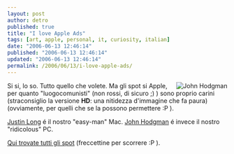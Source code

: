 ```yaml
---
layout: post
author: detro
published: true
title: "I love Apple Ads"
tags: [art, apple, personal, it, curiosity, italian]
date: "2006-06-13 12:46:14"
published: "2006-06-13 12:46:14"
updated: "2006-06-13 12:46:14"
permalink: /2006/06/13/i-love-apple-ads/
---
```


<img src="http://www.areasofmyexpertise.com/images/ap02_lo.jpg" alt="John Hodgman" align="right" />
Si si, lo so.
Tutto quello che volete.
Ma gli spot si Apple, per quanto "luogocomunisti" (non rossi, di sicuro ;) ) sono proprio carini (straconsiglio la versione <strong>HD</strong>: una nitidezza d'immagine che fa paura)(ovviamente, per quelli che se la possono permettere :P ).

<a href="http://www.google.it/search?q=Justin+Long&start=0&ie=utf-8&oe=utf-8&client=firefox-a&rls=org.mozilla:en-US:official">Justin Long</a> é il nostro "easy-man" Mac.
<a href="http://www.google.it/search?q=John+Hodgman&start=0&ie=utf-8&oe=utf-8&client=firefox-a&rls=org.mozilla:en-US:official">John Hodgman</a> é invece il nostro "ridicolous" PC.

<a href="http://www.apple.com/getamac/ads/">Qui trovate tutti gli spot</a> (freccettine per scorrere :P ).
